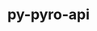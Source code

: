 ---
title: "py-pyro-api"
layout: cache
categories: [package, develop]
meta: {"versions": ["0.1.2"], "compilers": ["apple-clang@=15.0.0", "gcc@=11.3.0"], "oss": ["ubuntu22.04", "ventura"], "platforms": ["darwin", "linux"], "targets": ["aarch64", "x86_64_v3"], "stacks": ["ml-darwin-aarch64-mps", "ml-linux-x86_64-cpu", "ml-linux-x86_64-cuda", "root"], "num_specs": 13, "num_specs_by_stack": {"ml-darwin-aarch64-mps": 4, "root": 13, "ml-linux-x86_64-cpu": 9, "ml-linux-x86_64-cuda": 9}}
spec_details: [{"hash": "t3r6ykwrxvv3fyi5k6p7nrabgi4hmxfk", "compiler": "apple-clang@=15.0.0", "versions": ["0.1.2"], "os": "ventura", "platform": "darwin", "target": "aarch64", "variants": ["build_system=python_pip"], "stacks": ["ml-darwin-aarch64-mps", "root"], "size": "-", "tarball": "https://binaries.spack.io/develop/build_cache/darwin-ventura-aarch64/apple-clang-15.0.0/py-pyro-api-0.1.2/darwin-ventura-aarch64-apple-clang-15.0.0-py-pyro-api-0.1.2-t3r6ykwrxvv3fyi5k6p7nrabgi4hmxfk.spack"}, {"hash": "6iu477nlqjttbteljbs3n3sajlc2rgt5", "compiler": "apple-clang@=15.0.0", "versions": ["0.1.2"], "os": "ventura", "platform": "darwin", "target": "aarch64", "variants": ["build_system=python_pip"], "stacks": ["ml-darwin-aarch64-mps", "root"], "size": "-", "tarball": "https://binaries.spack.io/develop/build_cache/darwin-ventura-aarch64/apple-clang-15.0.0/py-pyro-api-0.1.2/darwin-ventura-aarch64-apple-clang-15.0.0-py-pyro-api-0.1.2-6iu477nlqjttbteljbs3n3sajlc2rgt5.spack"}, {"hash": "bxho557aofckcyffaz4yvjacao645p2j", "compiler": "apple-clang@=15.0.0", "versions": ["0.1.2"], "os": "ventura", "platform": "darwin", "target": "aarch64", "variants": ["build_system=python_pip"], "stacks": ["ml-darwin-aarch64-mps", "root"], "size": "-", "tarball": "https://binaries.spack.io/develop/build_cache/darwin-ventura-aarch64/apple-clang-15.0.0/py-pyro-api-0.1.2/darwin-ventura-aarch64-apple-clang-15.0.0-py-pyro-api-0.1.2-bxho557aofckcyffaz4yvjacao645p2j.spack"}, {"hash": "ytpool4sb5c3exquakfwzqbfuxlstbga", "compiler": "apple-clang@=15.0.0", "versions": ["0.1.2"], "os": "ventura", "platform": "darwin", "target": "aarch64", "variants": ["build_system=python_pip"], "stacks": ["ml-darwin-aarch64-mps", "root"], "size": "-", "tarball": "https://binaries.spack.io/develop/build_cache/darwin-ventura-aarch64/apple-clang-15.0.0/py-pyro-api-0.1.2/darwin-ventura-aarch64-apple-clang-15.0.0-py-pyro-api-0.1.2-ytpool4sb5c3exquakfwzqbfuxlstbga.spack"}, {"hash": "rqd2zp5lqpis2vrikckgcisy4qfforo7", "compiler": "gcc@=11.3.0", "versions": ["0.1.2"], "os": "ubuntu22.04", "platform": "linux", "target": "x86_64_v3", "variants": ["build_system=python_pip"], "stacks": ["ml-linux-x86_64-cpu", "ml-linux-x86_64-cuda", "root"], "size": "-", "tarball": "https://binaries.spack.io/develop/build_cache/linux-ubuntu22.04-x86_64_v3/gcc-11.3.0/py-pyro-api-0.1.2/linux-ubuntu22.04-x86_64_v3-gcc-11.3.0-py-pyro-api-0.1.2-rqd2zp5lqpis2vrikckgcisy4qfforo7.spack"}, {"hash": "s53rw7wyfpkow4ypiin4uffa6qqhqvyt", "compiler": "gcc@=11.3.0", "versions": ["0.1.2"], "os": "ubuntu22.04", "platform": "linux", "target": "x86_64_v3", "variants": ["build_system=python_pip"], "stacks": ["ml-linux-x86_64-cpu", "ml-linux-x86_64-cuda", "root"], "size": "-", "tarball": "https://binaries.spack.io/develop/build_cache/linux-ubuntu22.04-x86_64_v3/gcc-11.3.0/py-pyro-api-0.1.2/linux-ubuntu22.04-x86_64_v3-gcc-11.3.0-py-pyro-api-0.1.2-s53rw7wyfpkow4ypiin4uffa6qqhqvyt.spack"}, {"hash": "6ulcj4doayvrps3kaehnmtcqohed63el", "compiler": "gcc@=11.3.0", "versions": ["0.1.2"], "os": "ubuntu22.04", "platform": "linux", "target": "x86_64_v3", "variants": ["build_system=python_pip"], "stacks": ["ml-linux-x86_64-cpu", "ml-linux-x86_64-cuda", "root"], "size": "-", "tarball": "https://binaries.spack.io/develop/build_cache/linux-ubuntu22.04-x86_64_v3/gcc-11.3.0/py-pyro-api-0.1.2/linux-ubuntu22.04-x86_64_v3-gcc-11.3.0-py-pyro-api-0.1.2-6ulcj4doayvrps3kaehnmtcqohed63el.spack"}, {"hash": "ljo3g57qpxhcavvu23l6k73dtnzeze67", "compiler": "gcc@=11.3.0", "versions": ["0.1.2"], "os": "ubuntu22.04", "platform": "linux", "target": "x86_64_v3", "variants": ["build_system=python_pip"], "stacks": ["ml-linux-x86_64-cpu", "ml-linux-x86_64-cuda", "root"], "size": "-", "tarball": "https://binaries.spack.io/develop/build_cache/linux-ubuntu22.04-x86_64_v3/gcc-11.3.0/py-pyro-api-0.1.2/linux-ubuntu22.04-x86_64_v3-gcc-11.3.0-py-pyro-api-0.1.2-ljo3g57qpxhcavvu23l6k73dtnzeze67.spack"}, {"hash": "cjkuazxkbol6hzykjdxrkoswrfowawh5", "compiler": "gcc@=11.3.0", "versions": ["0.1.2"], "os": "ubuntu22.04", "platform": "linux", "target": "x86_64_v3", "variants": ["build_system=python_pip"], "stacks": ["ml-linux-x86_64-cpu", "ml-linux-x86_64-cuda", "root"], "size": "-", "tarball": "https://binaries.spack.io/develop/build_cache/linux-ubuntu22.04-x86_64_v3/gcc-11.3.0/py-pyro-api-0.1.2/linux-ubuntu22.04-x86_64_v3-gcc-11.3.0-py-pyro-api-0.1.2-cjkuazxkbol6hzykjdxrkoswrfowawh5.spack"}, {"hash": "ieoe7hjtylrsa7eie5q6izh5nc576jjp", "compiler": "gcc@=11.3.0", "versions": ["0.1.2"], "os": "ubuntu22.04", "platform": "linux", "target": "x86_64_v3", "variants": ["build_system=python_pip"], "stacks": ["ml-linux-x86_64-cpu", "ml-linux-x86_64-cuda", "root"], "size": "-", "tarball": "https://binaries.spack.io/develop/build_cache/linux-ubuntu22.04-x86_64_v3/gcc-11.3.0/py-pyro-api-0.1.2/linux-ubuntu22.04-x86_64_v3-gcc-11.3.0-py-pyro-api-0.1.2-ieoe7hjtylrsa7eie5q6izh5nc576jjp.spack"}, {"hash": "ceqgju3sh57ux7ovdrwuacmc3sckupes", "compiler": "gcc@=11.3.0", "versions": ["0.1.2"], "os": "ubuntu22.04", "platform": "linux", "target": "x86_64_v3", "variants": ["build_system=python_pip"], "stacks": ["ml-linux-x86_64-cpu", "ml-linux-x86_64-cuda", "root"], "size": "-", "tarball": "https://binaries.spack.io/develop/build_cache/linux-ubuntu22.04-x86_64_v3/gcc-11.3.0/py-pyro-api-0.1.2/linux-ubuntu22.04-x86_64_v3-gcc-11.3.0-py-pyro-api-0.1.2-ceqgju3sh57ux7ovdrwuacmc3sckupes.spack"}, {"hash": "war5jgg46c3zu6ohvqa5m4sclxg7hdzm", "compiler": "gcc@=11.3.0", "versions": ["0.1.2"], "os": "ubuntu22.04", "platform": "linux", "target": "x86_64_v3", "variants": ["build_system=python_pip"], "stacks": ["ml-linux-x86_64-cpu", "ml-linux-x86_64-cuda", "root"], "size": "-", "tarball": "https://binaries.spack.io/develop/build_cache/linux-ubuntu22.04-x86_64_v3/gcc-11.3.0/py-pyro-api-0.1.2/linux-ubuntu22.04-x86_64_v3-gcc-11.3.0-py-pyro-api-0.1.2-war5jgg46c3zu6ohvqa5m4sclxg7hdzm.spack"}, {"hash": "nb75a22mapootzjknvw4eqgeozt5ism2", "compiler": "gcc@=11.3.0", "versions": ["0.1.2"], "os": "ubuntu22.04", "platform": "linux", "target": "x86_64_v3", "variants": ["build_system=python_pip"], "stacks": ["ml-linux-x86_64-cpu", "ml-linux-x86_64-cuda", "root"], "size": "-", "tarball": "https://binaries.spack.io/develop/build_cache/linux-ubuntu22.04-x86_64_v3/gcc-11.3.0/py-pyro-api-0.1.2/linux-ubuntu22.04-x86_64_v3-gcc-11.3.0-py-pyro-api-0.1.2-nb75a22mapootzjknvw4eqgeozt5ism2.spack"}]
---